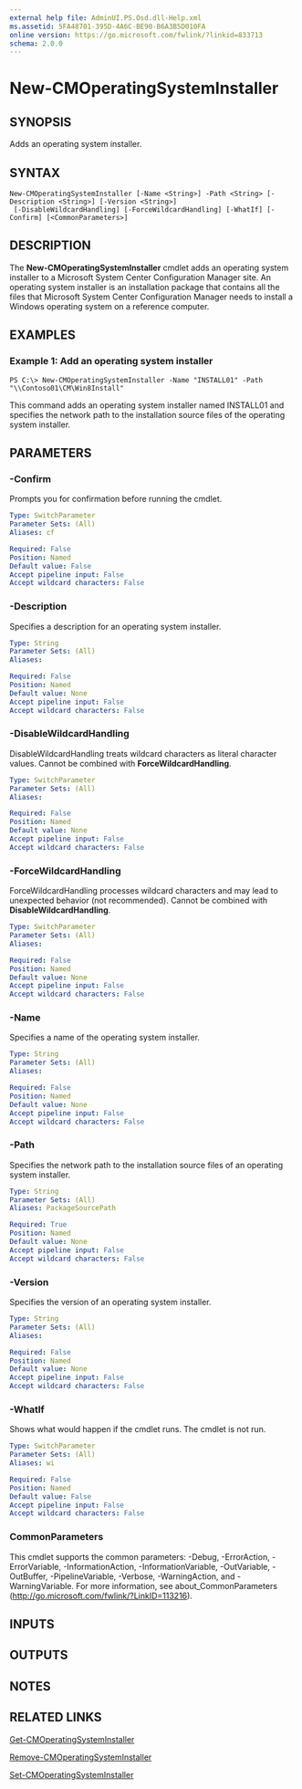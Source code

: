 ```yaml
---
external help file: AdminUI.PS.Osd.dll-Help.xml
ms.assetid: 5FA48701-395D-4A6C-BE90-B6A3B5D010FA
online version: https://go.microsoft.com/fwlink/?linkid=833713
schema: 2.0.0
---
```


# New-CMOperatingSystemInstaller

## SYNOPSIS
Adds an operating system installer.

## SYNTAX

```
New-CMOperatingSystemInstaller [-Name <String>] -Path <String> [-Description <String>] [-Version <String>]
 [-DisableWildcardHandling] [-ForceWildcardHandling] [-WhatIf] [-Confirm] [<CommonParameters>]
```

## DESCRIPTION
The **New-CMOperatingSystemInstaller** cmdlet adds an operating system installer to a Microsoft System Center Configuration Manager site.
An operating system installer is an installation package that contains all the files that Microsoft System Center Configuration Manager needs to install a Windows operating system on a reference computer.

## EXAMPLES

### Example 1: Add an operating system installer
```
PS C:\> New-CMOperatingSystemInstaller -Name "INSTALL01" -Path "\\Contoso01\CM\Win8Install"
```

This command adds an operating system installer named INSTALL01 and specifies the network path to the installation source files of the operating system installer.

## PARAMETERS

### -Confirm
Prompts you for confirmation before running the cmdlet.

```yaml
Type: SwitchParameter
Parameter Sets: (All)
Aliases: cf

Required: False
Position: Named
Default value: False
Accept pipeline input: False
Accept wildcard characters: False
```

### -Description
Specifies a description for an operating system installer.

```yaml
Type: String
Parameter Sets: (All)
Aliases: 

Required: False
Position: Named
Default value: None
Accept pipeline input: False
Accept wildcard characters: False
```

### -DisableWildcardHandling
DisableWildcardHandling treats wildcard characters as literal character values. Cannot be combined with **ForceWildcardHandling**.

```yaml
Type: SwitchParameter
Parameter Sets: (All)
Aliases: 

Required: False
Position: Named
Default value: None
Accept pipeline input: False
Accept wildcard characters: False
```

### -ForceWildcardHandling
ForceWildcardHandling processes wildcard characters and may lead to unexpected behavior (not recommended). Cannot be combined with **DisableWildcardHandling**.

```yaml
Type: SwitchParameter
Parameter Sets: (All)
Aliases: 

Required: False
Position: Named
Default value: None
Accept pipeline input: False
Accept wildcard characters: False
```

### -Name
Specifies a name of the operating system installer.

```yaml
Type: String
Parameter Sets: (All)
Aliases: 

Required: False
Position: Named
Default value: None
Accept pipeline input: False
Accept wildcard characters: False
```

### -Path
Specifies the network path to the installation source files of an operating system installer.

```yaml
Type: String
Parameter Sets: (All)
Aliases: PackageSourcePath

Required: True
Position: Named
Default value: None
Accept pipeline input: False
Accept wildcard characters: False
```

### -Version
Specifies the version of an operating system installer.

```yaml
Type: String
Parameter Sets: (All)
Aliases: 

Required: False
Position: Named
Default value: None
Accept pipeline input: False
Accept wildcard characters: False
```

### -WhatIf
Shows what would happen if the cmdlet runs.
The cmdlet is not run.

```yaml
Type: SwitchParameter
Parameter Sets: (All)
Aliases: wi

Required: False
Position: Named
Default value: False
Accept pipeline input: False
Accept wildcard characters: False
```

### CommonParameters
This cmdlet supports the common parameters: -Debug, -ErrorAction, -ErrorVariable, -InformationAction, -InformationVariable, -OutVariable, -OutBuffer, -PipelineVariable, -Verbose, -WarningAction, and -WarningVariable. For more information, see about_CommonParameters (http://go.microsoft.com/fwlink/?LinkID=113216).

## INPUTS

## OUTPUTS

## NOTES

## RELATED LINKS

[Get-CMOperatingSystemInstaller](./Get-CMOperatingSystemInstaller.md)

[Remove-CMOperatingSystemInstaller](./Remove-CMOperatingSystemInstaller.md)

[Set-CMOperatingSystemInstaller](./Set-CMOperatingSystemInstaller.md)


